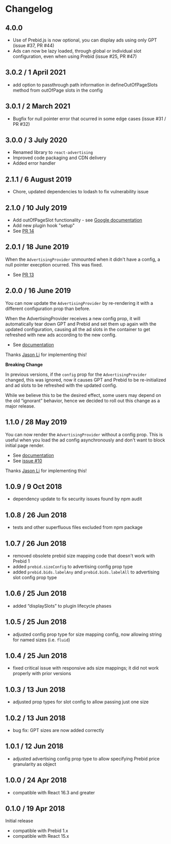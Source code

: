 # Changelog

## 4.0.0

- Use of Prebid.js is now optional, you can display ads using only GPT (issue
  #37, PR #44)
- Ads can now be lazy loaded, through global or individual slot configuration,
  even when using Prebid (issue #25, PR #47)

## 3.0.2 / 1 April 2021

- add option to passthrough path information in defineOutOfPageSlots method from
  outOfPage slots in the config

## 3.0.1 / 2 March 2021

- Bugfix for null pointer error that ocurred in some edge cases (issue #31 / PR
  #32)

## 3.0.0 / 3 July 2020

- Renamed library to `react-advertising`
- Improved code packaging and CDN delivery
- Added error handler

## 2.1.1 / 6 August 2019

- Chore, updated dependencies to lodash to fix vulnerability issue

## 2.1.0 / 10 July 2019

- Add outOfPageSlot functionality - see
  [Google documentation](https://support.google.com/admanager/answer/6088046?hl=en)
- Add new plugin hook "setup"
- See [PR 14](https://github.com/technology-ebay-de/react-prebid/pull/14)

## 2.0.1 / 18 June 2019

When the `AdvertisingProvider` unmounted when it didn't have a config, a null
pointer execption ocurred. This was fixed.

- See [PR 13](https://github.com/technology-ebay-de/react-prebid/pull/13)

## 2.0.0 / 16 June 2019

You can now update the `AdvertisingProvider` by re-rendering it with a different
configuration prop than before.

When the AdvertisingProvider receives a new config prop, it will automatically
tear down GPT and Prebid and set them up again with the updated configuration,
causing all the ad slots in the container to get refreshed with new ads
according to the new config.

- See
  [documentation](https://github.com/technology-ebay-de/react-prebid/wiki/Advanced-Usage#updating-the-configuration-after-initial-rendering)

Thanks [Jason Li](https://github.com/sundy001) for implementing this!

**Breaking Change**

In previous versions, if the `config` prop for the `AdvertisingProvider`
changed, this was ignored, now it causes GPT and Prebid to be re-initialized and
ad slots to be refreshed with the updated config.

While we believe this to be the desired effect, some users may depend on the old
“ignorant” behavior, hence we decided to roll out this change as a major
release.

## 1.1.0 / 28 May 2019

You can now render the `AdvertisingProvider` without a config prop. This is
useful when you load the ad config asynchronously and don't want to block
initial page render.

- See
  [documentation](https://github.com/technology-ebay-de/react-prebid/wiki/API#advanced-usage-passing-the-config-prop-later)
- See [issue #10](https://github.com/technology-ebay-de/react-prebid/issues/10)

Thanks [Jason Li](https://github.com/sundy001) for implementing this!

## 1.0.9 / 9 Oct 2018

- dependency update to fix security issues found by npm audit

## 1.0.8 / 26 Jun 2018

- tests and other superfluous files excluded from npm package

## 1.0.7 / 26 Jun 2018

- removed obsolete prebid size mapping code that doesn't work with Prebid 1
- added `prebid.sizeConfig` to advertising config prop type
- added `prebid.bids.labelAny` and `prebid.bids.labelAll` to advertising slot
  config prop type

## 1.0.6 / 25 Jun 2018

- added “displaySlots” to plugin lifecycle phases

## 1.0.5 / 25 Jun 2018

- adjusted config prop type for size mapping config, now allowing string for
  named sizes (i.e. `fluid`)

## 1.0.4 / 25 Jun 2018

- fixed critical issue with responsive ads size mappings; it did not work
  properly with prior versions

## 1.0.3 / 13 Jun 2018

- adjusted prop types for slot config to allow passing just one size

## 1.0.2 / 13 Jun 2018

- bug fix: GPT sizes are now added correctly

## 1.0.1 / 12 Jun 2018

- adjusted advertising config prop type to allow specifying Prebid price
  granularity as object

## 1.0.0 / 24 Apr 2018

- compatible with React 16.3 and greater

## 0.1.0 / 19 Apr 2018

Initial release

- compatible with Prebid 1.x
- compatible with React 15.x
